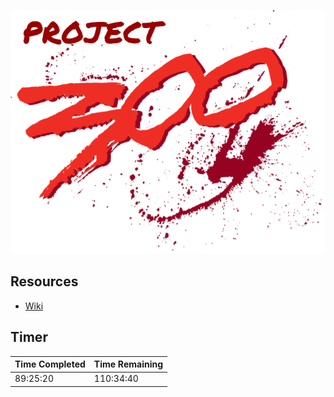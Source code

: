 ![Project 300 Logo](images/project-300-logo.png)

## Resources

* [Wiki](https://hachibu.github.io/project-300)

## Timer

| Time Completed | Time Remaining |
| -------------- | -------------- |
| 89:25:20       | 110:34:40      |
